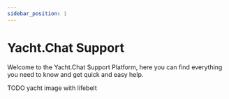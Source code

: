 ```yaml
---
sidebar_position: 1
---
```


# Yacht.Chat Support

Welcome to the Yacht.Chat Support Platform, here you can find everything you need to know and get quick and easy help.

TODO yacht image with lifebelt

